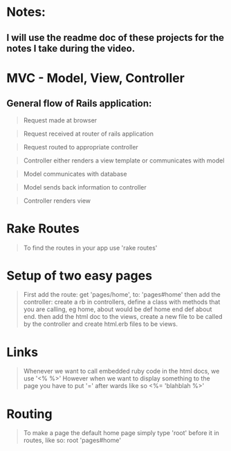 # Notes:

## I will use the readme doc of these projects for the notes I take during the video.


# MVC - Model, View, Controller

## General flow of Rails application:

> Request made at browser

> Request received at router of rails application

> Request routed to appropriate controller

> Controller either renders a view template or communicates with model

> Model communicates with database

> Model sends back information to controller

> Controller renders view

# Rake Routes
> To find the routes in your app use 'rake routes'

# Setup of two easy pages

> First add the route: get 'pages/home', to: 'pages#home'
then add the controller: create a rb in controllers, define a class with methods that you are calling, eg home, about would be def home end def about end.
then add the html doc to the views, create a new file to be called by the controller and create
html.erb files to be views.

# Links
> Whenever we want to call embedded ruby code in the html docs, we use '<% %>'
> However when we want to display something to the page you have to put '=' after wards like so
> <%= 'blahblah %>'


# Routing
> To make a page the default home page simply type 'root' before it in routes, like so: root 'pages#home'
